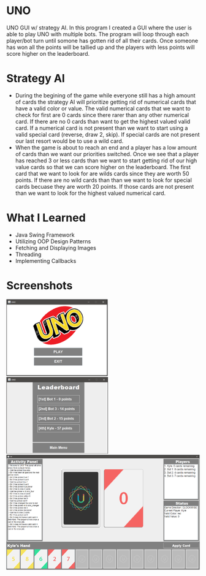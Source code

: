 # UNO
UNO GUI w/ strategy AI. In this program I created a GUI where the user is able to play UNO with multiple bots. The program will loop through each player/bot turn until somone has gotten rid of all their cards. Once someone has won all the points will be tallied up and the players with less points will score higher on the leaderboard.

# Strategy AI
- During the begining of the game while everyone still has a high amount of cards the strategy AI will prioritize getting rid of numerical cards that have a valid color or value. The valid numerical cards that we want to check for first are 0 cards since there rarer than any other numerical card. If there are no 0 cards than want to get the highest valued valid card. If a numerical card is not present than we want to start using a valid special card (reverse, draw 2, skip). If special cards are not present our last resort would be to use a wild card.
- When the game is about to reach an end and a player has a low amount of cards than we want our priorities switched. Once we see that a player has reached 3 or less cards than we want to start getting rid of our high value cards so that we can score higher on the leaderboard. The first card that we want to look for are wilds cards since they are worth 50 points. If there are no wild cards than than we want to look for special cards becuase they are worth 20 points. If those cards are not present than we want to look for the highest valued numerical card.

# What I Learned 
- Java Swing Framework
- Utilizing OOP Design Patterns
- Fetching and Displaying Images 
- Threading
- Implementing Callbacks 

# Screenshots 
<img src="Screenshots/main_menu.PNG" height="200"> <img src="Screenshots/leaderboard_menu.PNG" height="200"> <img src="Screenshots/game_menu.PNG" height="300">

